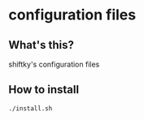 # configuration files

## What's this?
shiftky's configuration files

## How to install
```
./install.sh
```
